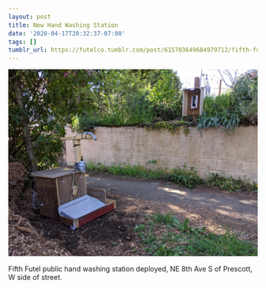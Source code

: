```yaml
---
layout: post
title: New Hand Washing Station
date: '2020-04-17T20:32:37-07:00'
tags: []
tumblr_url: https://futelco.tumblr.com/post/615703649684979712/fifth-futel-public-hand-washing-station-deployed
---
```

 ![](/images/blog/5985d0bde5f92e6afd6bb6c9d0a38534bf9bd87c.jpg)  

Fifth Futel public hand washing station deployed, NE 8th Ave S of Prescott, W side of street.

